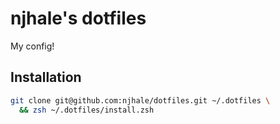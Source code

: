 # njhale's dotfiles

My config!

## Installation

```sh 
git clone git@github.com:njhale/dotfiles.git ~/.dotfiles \
  && zsh ~/.dotfiles/install.zsh
```

